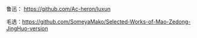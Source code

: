 鲁迅： https://github.com/Ac-heron/luxun 

毛选：https://github.com/SomeyaMako/Selected-Works-of-Mao-Zedong-JingHuo-version
